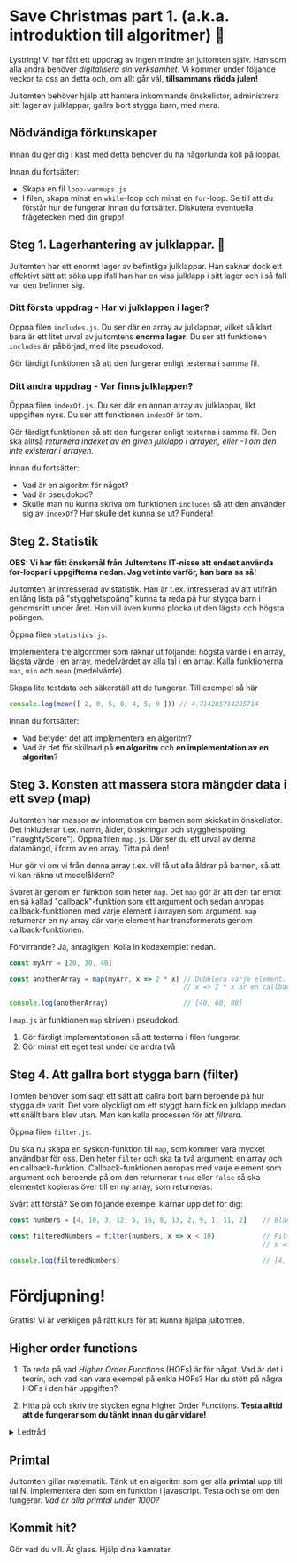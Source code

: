 # Save Christmas part 1. (a.k.a. introduktion till algoritmer) :santa:

Lystring! Vi har fått ett uppdrag av ingen mindre än jultomten själv. Han som alla andra behöver *digitalisera sin verksamhet*. Vi kommer under följande veckor ta oss an detta och, om allt går väl, **tillsammans rädda julen!**

Jultomten behöver hjälp att hantera inkommande önskelistor, administrera sitt lager av julklappar, gallra bort stygga barn, med mera.

## Nödvändiga förkunskaper

Innan du ger dig i kast med detta behöver du ha någorlunda koll på loopar.

Innan du fortsätter:
- Skapa en fil `loop-warmups.js`
- I filen, skapa minst en `while`-loop och minst en `for`-loop. Se till att du förstår hur de fungerar innan du fortsätter. Diskutera eventuella frågetecken med din grupp!

## Steg 1. Lagerhantering av julklappar. :gift:

Jultomten har ett enormt lager av befintliga julklappar. Han saknar dock ett effektivt sätt att söka upp ifall han har en viss julklapp i sitt lager och i så fall var den befinner sig.

### Ditt första uppdrag - Har vi julklappen i lager?

Öppna filen `includes.js`. Du ser där en array av julklappar, vilket så klart bara är ett litet urval av jultomtens **enorma lager**. Du ser att funktionen `includes` är påbörjad, med lite pseudokod. 

Gör färdigt funktionen så att den fungerar enligt testerna i samma fil.

### Ditt andra uppdrag - Var finns julklappen?

Öppna filen `indexOf.js`. Du ser där en annan array av julklappar, likt uppgiften nyss. Du ser att funktionen `indexOf` är tom.

Gör färdigt funktionen så att den fungerar enligt testerna i samma fil. Den ska alltså *returnera indexet av en given julklapp i arrayen, eller -1 om den inte existerar i arrayen.*

Innan du fortsätter:
- Vad är en algoritm för något?
- Vad är pseudokod?
- Skulle man nu kunna skriva om funktionen `includes` så att den använder sig av `indexOf`? Hur skulle det kunna se ut? Fundera!

## Steg 2. Statistik

**OBS: Vi har fått önskemål från Jultomtens IT-nisse att endast använda for-loopar i uppgifterna nedan. Jag vet inte varför, han bara sa så!**

Jultomten är intresserad av statistik. Han är t.ex. intresserad av att utifrån en lång lista på "stygghetspoäng" kunna ta reda på hur stygga barn i genomsnitt under året. Han vill även kunna plocka ut den lägsta och högsta poängen.

Öppna filen `statistics.js`.

Implementera tre algoritmer som räknar ut följande: högsta värde i en array, lägsta värde i en array, medelvärdet av alla tal i en array. Kalla funktionerna `max`, `min` och `mean` (medelvärde).

Skapa lite testdata och säkerställ att de fungerar. Till exempel så här

````javascript
console.log(mean([ 2, 0, 5, 8, 4, 5, 9 ])) // 4.714285714285714
````

Innan du fortsätter:
- Vad betyder det att implementera en algoritm?
- Vad är det för skillnad på **en algoritm** och **en implementation av en algoritm**?

## Steg 3. Konsten att massera stora mängder data i ett svep (map)

Jultomten har massor av information om barnen som skickat in önskelistor. Det inkluderar t.ex. namn, ålder, önskningar och stygghetspoäng ("naughtyScore"). Öppna filen `map.js`. Där ser du ett urval av denna datamängd, i form av en array. Titta på den!

Hur gör vi om vi från denna array t.ex. vill få ut alla åldrar på barnen, så att vi kan räkna ut medelåldern?

Svaret är genom en funktion som heter `map`. Det `map` gör är att den tar emot en så kallad "callback"-funktion som ett argument och sedan anropas callback-funktionen med varje element i arrayen som argument. `map` returnerar en ny array där varje element har transformerats genom callback-funktionen.

Förvirrande? Ja, antagligen! Kolla in kodexemplet nedan.

````javascript
const myArr = [20, 30, 40]

const anotherArray = map(myArr, x => 2 * x) // Dubblera varje element.
                                            // x => 2 * x är en callback-funktion som dubblar ett värde.

console.log(anotherArray)                   // [40, 60, 80]
````

I `map.js` är funktionen `map` skriven i pseudokod.

1. Gör färdigt implementationen så att testerna i filen fungerar.
2. Gör minst ett eget test under de andra två

## Steg 4. Att gallra bort stygga barn (filter)

Tomten behöver som sagt ett sätt att gallra bort barn beroende på hur stygga de varit. Det vore olyckligt om ett styggt barn fick en julklapp medan ett snällt barn blev utan. Man kan kalla processen för att *filtrera*.

Öppna filen `filter.js`.

Du ska nu skapa en syskon-funktion till `map`, som kommer vara mycket användbar för oss. Den heter `filter` och ska ta två argument: en array och en callback-funktion. Callback-funktionen anropas med varje element som argument och beroende på om den returnerar `true` eller `false` så ska elementet kopieras över till en ny array, som returneras.

Svårt att förstå? Se om följande exempel klarnar upp det för dig:

````javascript
const numbers = [4, 10, 3, 12, 5, 16, 8, 13, 2, 9, 1, 11, 2]    // Blandade nummer

const filteredNumbers = filter(numbers, x => x < 10)            // Filtrerar bort alla tal som inte uppfyller villkoret x < 10
                                                                // x => x < 10 är en callback-funktion som returnerar true eller false

console.log(filteredNumbers)                                    // [4, 3, 5, 8, 2, 9, 1, 2]
````

# Fördjupning!

Grattis! Vi är verkligen på rätt kurs för att kunna hjälpa jultomten.

## Higher order functions

1. Ta reda på vad *Higher Order Functions* (HOFs) är för något. Vad är det i teorin, och vad kan vara exempel på enkla HOFs? Har du stött på några HOFs i den här uppgiften?

2. Hitta på och skriv tre stycken egna Higher Order Functions. **Testa alltid att de fungerar som du tänkt innan du går vidare!**

<details>
<summary>Ledtråd</summary>

Gör t.ex. en funktion som heter `runTwice`. Den tar en callback-funktion som argument och anropar den två gånger.

</details>

## Primtal

Jultomten gillar matematik. Tänk ut en algoritm som ger alla **primtal** upp till tal N. Implementera den som en funktion i javascript. Testa och se om den fungerar. *Vad är alla primtal under 1000?*

## Kommit hit?

Gör vad du vill. Ät glass. Hjälp dina kamrater.